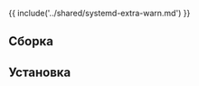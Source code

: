 <pkg :name="'markupsafe'" instsize showsbu2></pkg>

{{ include('../shared/systemd-extra-warn.md') }}

## Сборка

<package-script :package="'markupsafe'" :type="'build'"></package-script>

## Установка

<package-script :package="'markupsafe'" :type="'install'"></package-script>

<script>
	new Vue({ el: '#main' })
</script>
